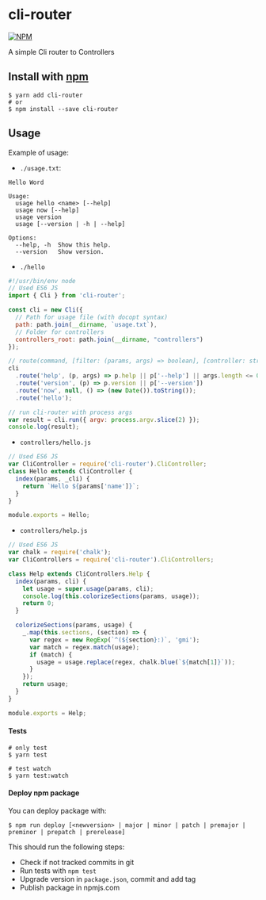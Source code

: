 # cli-router

[![NPM](https://nodei.co/npm/cli-router.png)](https://nodei.co/npm/cli-router/)

A simple Cli router to Controllers

## Install with [npm](https://www.npmjs.com/package/cli-router)

```shell
$ yarn add cli-router
# or
$ npm install --save cli-router
```

## Usage

Example of usage:

- `./usage.txt`:

```
Hello Word

Usage:
  usage hello <name> [--help]
  usage now [--help]
  usage version
  usage [--version | -h | --help]

Options:
  --help, -h  Show this help.
  --version   Show version.
```

- `./hello`

```javascript
#!/usr/bin/env node
// Used ES6 JS
import { Cli } from 'cli-router';

const cli = new Cli({
  // Path for usage file (with docopt syntax)
  path: path.join(__dirname, `usage.txt`),
  // Folder for controllers
  controllers_root: path.join(__dirname, "controllers")
});

// route(command, [filter: (params, args) => boolean], [controller: string | (params, cli) => string | number]): cli
cli
  .route('help', (p, args) => p.help || p['--help'] || args.length <= 0)
  .route('version', (p) => p.version || p['--version'])
  .route('now', null, () => (new Date()).toString());
  .route('hello');

// run cli-router with process args
var result = cli.run({ argv: process.argv.slice(2) });
console.log(result);
```

- `controllers/hello.js`

```javascript
// Used ES6 JS
var CliController = require('cli-router').CliController;
class Hello extends CliController {
  index(params, _cli) {
    return `Hello ${params['name']}`;
  }
}

module.exports = Hello;
```

- `controllers/help.js`

```javascript
// Used ES6 JS
var chalk = require('chalk');
var CliControllers = require('cli-router').CliControllers;

class Help extends CliControllers.Help {
  index(params, cli) {
    let usage = super.usage(params, cli);
    console.log(this.colorizeSections(params, usage));
    return 0;
  }

  colorizeSections(params, usage) {
    _.map(this.sections, (section) => {
      var regex = new RegExp(`^(${section}:)`, 'gmi');
      var match = regex.match(usage);
      if (match) {
        usage = usage.replace(regex, chalk.blue(`${match[1]}`));
      }
    });
    return usage;
  }
}

module.exports = Help;
```

#### Tests

```shell
# only test
$ yarn test

# test watch
$ yarn test:watch
```

#### Deploy npm package

You can deploy package with:

```shell
$ npm run deploy [<newversion> | major | minor | patch | premajor | preminor | prepatch | prerelease]
```

This should run the following steps:

  - Check if not tracked commits in git
  - Run tests with `npm test`
  - Upgrade version in `package.json`, commit and add tag
  - Publish package in npmjs.com
